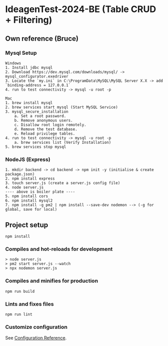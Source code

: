 # IdeagenTest-2024-BE (Table CRUD + Filtering)

## Own reference (Bruce)

### Mysql Setup
```
Windows
1. Install jdbc mysql 
2. Download https://dev.mysql.com/downloads/mysql/ -> mysql_configurator.exedriver
3. Locate the `my.ini` in C:\ProgramData\MySQL\MySQL Server X.X -> add `binding-address = 127.0.0.1`
4. run to test connectivity -> mysql -u root -p

Mac
1. brew install mysql
2. brew services start mysql (Start MySQL Service)
3. mysql_secure_installation
    a. Set a root password.
    b. Remove anonymous users.
    c. Disallow root login remotely.
    d. Remove the test database.
    e. Reload privilege tables.
4. run to test connectivity -> mysql -u root -p
    a. brew services list (Verify Installation)
5. brew services stop mysql
```

### NodeJS (Express)
```
1. mkdir backend -> cd backend -> npm init -y (initialise & create package.json)
2. npm install express
3. touch server.js (create a server.js config file)
4. node server.js
---- above is boiler plate ----
5. npm install cors
6. npm install mysql2
7. npm install -g pm2 | npm install --save-dev nodemon --> (-g for global, save for local)
```

## Project setup
```
npm install
```

### Compiles and hot-reloads for development
```
> node server.js
> pm2 start server.js --watch
> npx nodemon server.js
```

### Compiles and minifies for production
```
npm run build
```

### Lints and fixes files
```
npm run lint
```

### Customize configuration
See [Configuration Reference](https://cli.vuejs.org/config/).